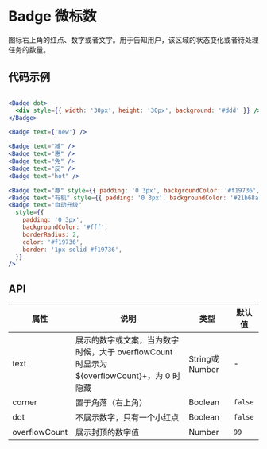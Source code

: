 
# Badge 微标数

图标右上角的红点、数字或者文字。用于告知用户，该区域的状态变化或者待处理任务的数量。

## 代码示例
```jsx

<Badge dot>
  <div style={{ width: '30px', height: '30px', background: '#ddd' }} />
</Badge>

<Badge text={'new'} />

<Badge text="减" />
<Badge text="惠" />
<Badge text="免" />
<Badge text="反" />
<Badge text="hot" />

<Badge text="券" style={{ padding: '0 3px', backgroundColor: '#f19736', borderRadius: 2 }} />
<Badge text="有机" style={{ padding: '0 3px', backgroundColor: '#21b68a', borderRadius: 2 }} />
<Badge text="自动升级"
  style={{
    padding: '0 3px',
    backgroundColor: '#fff',
    borderRadius: 2,
    color: '#f19736',
    border: '1px solid #f19736',
  }}
/>
```

## API

属性 | 说明 | 类型 | 默认值
----|-----|------|------
text | 展示的数字或文案，当为数字时候，大于 overflowCount <br/> 时显示为 ${overflowCount}+，为 0 时隐藏 | String或Number | -
corner | 置于角落（右上角） | Boolean | `false`
dot | 不展示数字，只有一个小红点 | Boolean | `false`
overflowCount | 展示封顶的数字值 | Number | `99`

